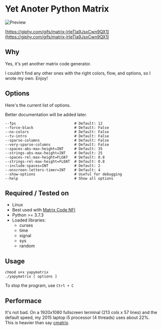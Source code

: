 # Yet Anoter Python Matrix

![Preview](https://i.imgur.com/fs7BZOm.png)

[https://giphy.com/gifs/matrix-lrIeTla9JsxCwn9QX1](https://giphy.com/gifs/matrix-lrIeTla9JsxCwn9QX1)

## Why

Yes, it's yet another matrix code generator.

I couldn't find any other ones with the right colors, flow, and options, so I wrote my own. Enjoy!

## Options

Here's the current list of options.

Better documentation will be added later.

```
--fps                           # Default: 12
--force-black                   # Default: False
--no-colors                     # Default: False
--tv-intro                      # Default: False
--sparse-columns                # Default: False
--very-sparse-columns           # Default: False
--spaces-abs-max-height=INT     # Default: 35
--strings-abs-max-height=INT    # Default: 25
--spaces-rel-max-height=FLOAT   # Default: 0.8
--strings-rel-max-height=FLOAT  # Default: 0.8
--include-spaces=INT            # Default: 2
--onscreen-letters-timer=INT    # Default: 4
--show-options                  # Useful for debugging
--help                          # Show all options
```

## Required / Tested on

* Linux
* Best used with [Matrix Code NFI](https://www.dafont.com/matrix-code-nfi.font)
* Python >= 3.7.3
* Loaded libraries:
	- curses
	- time
	- signal
	- sys
	- random

## Usage

```
chmod u+x yapymatrix
./yapymatrix [ options ]
```

To stop the program, use `Ctrl + C`

## Performace

It's not bad. On a 1920x1080 fullscreen terminal (213 cols x 57 lines) and the default speed, my 2015 laptop i5 processor (4 threads) uses about 22%. This is heavier than say [cmatrix](https://github.com/abishekvashok/cmatrix).
